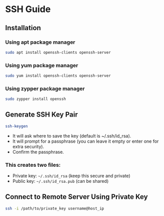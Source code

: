# SSH Guide

## Installation

### Using apt package manager
```bash
sudo apt install openssh-clients openssh-server
```

### Using yum package manager
```bash
sudo yum install openssh-clients openssh-server
```

### Using zypper package manager
```bash
sudo zypper install openssh
```

## Generate SSH Key Pair
```bash
ssh-keygen
```

- It will ask where to save the key (default is ~/.ssh/id_rsa).
- It will prompt for a passphrase (you can leave it empty or enter one for extra security).
- Confirm the passphrase.

### This creates two files:
- Private key: `~/.ssh/id_rsa` (keep this secure and private)
- Public key: `~/.ssh/id_rsa.pub` (can be shared)

## Connect to Remote Server Using Private Key
```bash
ssh -i /path/to/private_key username@host_ip
```

